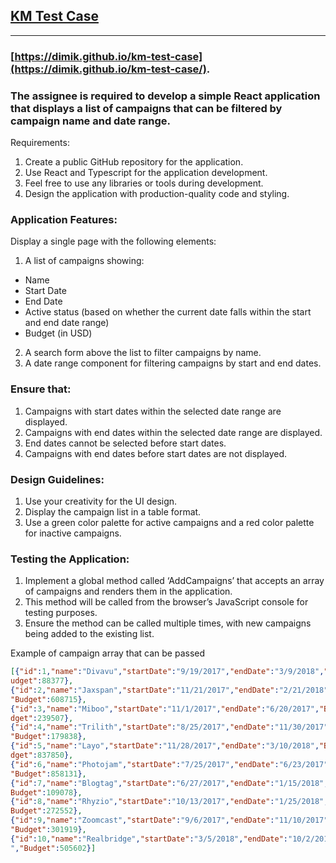 
## [KM Test Case](./src/Kingmakers/README.md)

____________

### [https://dimik.github.io/km-test-case](https://dimik.github.io/km-test-case/).

### The assignee is required to develop a simple React application that displays a list of campaigns that can be filtered by campaign name and date range.
Requirements:
1. Create a public GitHub repository for the application.
2. Use React and Typescript for the application development.
3. Feel free to use any libraries or tools during development.
4. Design the application with production-quality code and styling.

### Application Features:
Display a single page with the following elements:
1. A list of campaigns showing:
- Name
- Start Date
- End Date
- Active status (based on whether the current date falls within the start and end date range)
- Budget (in USD)
2. A search form above the list to filter campaigns by name.
3. A date range component for filtering campaigns by start and end dates.

### Ensure that:
1. Campaigns with start dates within the selected date range are displayed.
2. Campaigns with end dates within the selected date range are displayed.
3. End dates cannot be selected before start dates.
4. Campaigns with end dates before start dates are not displayed.

### Design Guidelines:
1. Use your creativity for the UI design.
2. Display the campaign list in a table format.
3. Use a green color palette for active campaigns and a red color palette for inactive campaigns.

### Testing the Application:
1. Implement a global method called ‘AddCampaigns’ that accepts an array of campaigns and renders them in the application.
2. This method will be called from the browser’s JavaScript console for testing purposes.
3. Ensure the method can be called multiple times, with new campaigns being added to the existing list.

Example of campaign array that can be passed

```json
[{"id":1,"name":"Divavu","startDate":"9/19/2017","endDate":"3/9/2018","B
udget":88377},
{"id":2,"name":"Jaxspan","startDate":"11/21/2017","endDate":"2/21/2018",
"Budget":608715},
{"id":3,"name":"Miboo","startDate":"11/1/2017","endDate":"6/20/2017","Bu
dget":239507},
{"id":4,"name":"Trilith","startDate":"8/25/2017","endDate":"11/30/2017",
"Budget":179838},
{"id":5,"name":"Layo","startDate":"11/28/2017","endDate":"3/10/2018","Bu
dget":837850},
{"id":6,"name":"Photojam","startDate":"7/25/2017","endDate":"6/23/2017",
"Budget":858131},
{"id":7,"name":"Blogtag","startDate":"6/27/2017","endDate":"1/15/2018","
Budget":109078},
{"id":8,"name":"Rhyzio","startDate":"10/13/2017","endDate":"1/25/2018","
Budget":272552},
{"id":9,"name":"Zoomcast","startDate":"9/6/2017","endDate":"11/10/2017",
"Budget":301919},
{"id":10,"name":"Realbridge","startDate":"3/5/2018","endDate":"10/2/2017
","Budget":505602}]
```
